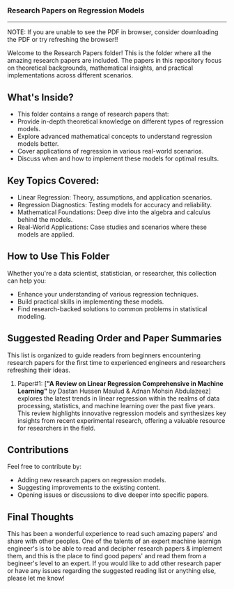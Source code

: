 ### **__Research Papers on Regression Models__**

---

NOTE: If you are unable to see the PDF in browser, consider downloading the PDF or try refreshing the browser!!

Welcome to the Research Papers folder! This is the folder where all the amazing research papers are included. The papers in this repository focus on theoretical backgrounds, mathematical insights, and practical implementations across different scenarios.

## What's Inside?

* This folder contains a range of research papers that:
* Provide in-depth theoretical knowledge on different types of regression models.
* Explore advanced mathematical concepts to understand regression models better.
* Cover applications of regression in various real-world scenarios.
* Discuss when and how to implement these models for optimal results.

## Key Topics Covered:

* Linear Regression: Theory, assumptions, and application scenarios.
* Regression Diagnostics: Testing models for accuracy and reliability.
* Mathematical Foundations: Deep dive into the algebra and calculus behind the models.
* Real-World Applications: Case studies and scenarios where these models are applied.

## How to Use This Folder

Whether you're a data scientist, statistician, or researcher, this collection can help you:

* Enhance your understanding of various regression techniques.
* Build practical skills in implementing these models.
* Find research-backed solutions to common problems in statistical modeling.

## Suggested Reading Order and Paper Summaries

This list is organized to guide readers from beginners encountering research papers for the first time to experienced engineers and researchers refreshing their ideas.

1. Paper#1: [**"A Review on Linear Regression Comprehensive in Machine Learning"** by Dastan Hussen Maulud & Adnan Mohsin Abdulazeez] explores the latest trends in linear regression within the realms of data processing, statistics, and machine learning over the past five years. This review highlights innovative regression models and synthesizes key insights from recent experimental research, offering a valuable resource for researchers in the field.

## Contributions

Feel free to contribute by:

* Adding new research papers on regression models.
* Suggesting improvements to the existing content.
* Opening issues or discussions to dive deeper into specific papers.

## Final Thoughts

This has been a wonderful experience to read such amazing papers' and share with other peoples. One of the talents of an expert machine learnign engineer's is to be able to read and decipher research papers & implement them, and this is the place to find good papers' and read them from a begineer's level to an expert. If you would like to add other research paper or have any issues regarding the suggested reading list or anything else, please let me know!

